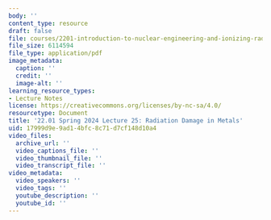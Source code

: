 ```yaml
---
body: ''
content_type: resource
draft: false
file: courses/2201-introduction-to-nuclear-engineering-and-ionizing-radiation/mit22_01_s24_damage.pdf
file_size: 6114594
file_type: application/pdf
image_metadata:
  caption: ''
  credit: ''
  image-alt: ''
learning_resource_types:
- Lecture Notes
license: https://creativecommons.org/licenses/by-nc-sa/4.0/
resourcetype: Document
title: '22.01 Spring 2024 Lecture 25: Radiation Damage in Metals'
uid: 17999d9e-9ad1-4bfc-8c71-d7cf148d10a4
video_files:
  archive_url: ''
  video_captions_file: ''
  video_thumbnail_file: ''
  video_transcript_file: ''
video_metadata:
  video_speakers: ''
  video_tags: ''
  youtube_description: ''
  youtube_id: ''
---
```

